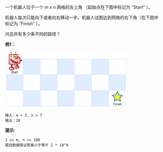 一个机器人位于一个 m x n 网格的左上角 （起始点在下图中标记为 “Start” ）。

机器人每次只能向下或者向右移动一步。机器人试图达到网格的右下角（在下图中标记为 “Finish” ）。

问总共有多少条不同的路径？

**例1：**

![image](robot_maze.png)
```
输入：m = 3, n = 7
输出：28
```

**提示:**
```
1 <= m, n <= 100
题目数据保证答案小于等于 2 * 10^9
```

